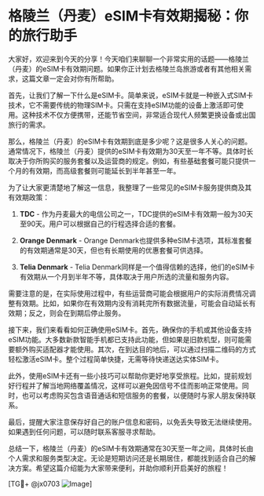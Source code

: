 # 格陵兰（丹麦）eSIM卡有效期揭秘：你的旅行助手

大家好，欢迎来到今天的分享！今天咱们来聊聊一个非常实用的话题——格陵兰（丹麦）的eSIM卡有效期问题。如果你正计划去格陵兰岛旅游或者有其他相关需求，这篇文章一定会对你有所帮助。

首先，让我们了解一下什么是eSIM卡。简单来说，eSIM卡就是一种嵌入式SIM卡技术，它不需要传统的物理SIM卡。只需在支持eSIM功能的设备上激活即可使用。这种技术不仅方便携带，还能节省空间，非常适合现代人频繁更换设备或出国旅行的需求。

那么，格陵兰（丹麦）的eSIM卡有效期到底是多少呢？这是很多人关心的问题。通常情况下，格陵兰（丹麦）提供的eSIM卡有效期为30天至一年不等。具体时长取决于你所购买的服务套餐以及运营商的规定。例如，有些基础套餐可能只提供一个月的有效期，而高级套餐则可能延长到半年甚至一年。

为了让大家更清楚地了解这一信息，我整理了一些常见的eSIM卡服务提供商及其有效期政策：

1. **TDC** - 作为丹麦最大的电信公司之一，TDC提供的eSIM卡有效期一般为30天至90天。用户可以根据自己的行程选择合适的套餐。
   
2. **Orange Denmark** - Orange Denmark也提供多种eSIM卡选项，其标准套餐的有效期通常是30天，但也有长期使用的优惠套餐可供选择。

3. **Telia Denmark** - Telia Denmark同样是一个值得信赖的选择，他们的eSIM卡有效期从一个月到半年不等，具体取决于用户所选的流量和服务内容。

需要注意的是，在实际使用过程中，有些运营商可能会根据用户的实际消费情况调整有效期。比如，如果你在有效期内没有消耗完所有数据流量，可能会自动延长有效期；反之，则会在到期后停止服务。

接下来，我们来看看如何正确使用eSIM卡。首先，确保你的手机或其他设备支持eSIM功能。大多数新款智能手机都已支持此功能，但如果是旧款机型，则可能需要额外购买适配器才能使用。其次，在到达目的地后，可以通过扫描二维码的方式轻松激活eSIM卡。整个过程简单快捷，无需等待快递送达实体SIM卡。

此外，使用eSIM卡还有一些小技巧可以帮助你更好地享受旅程。比如，提前规划好行程并了解当地网络覆盖情况，这样可以避免因信号不佳而影响正常使用。同时，也可以考虑购买包含语音通话和短信服务的套餐，以便随时与家人朋友保持联系。

最后，提醒大家注意保存好自己的账户信息和密码，以免丢失导致无法继续使用。如果遇到任何问题，可以随时联系客服寻求帮助。

总结一下，格陵兰（丹麦）的eSIM卡有效期通常在30天至一年之间，具体时长由个人需求和服务类型决定。无论是短期访问还是长期居住，都能找到适合自己的解决方案。希望这篇介绍能为大家带来便利，并助你顺利开启美好的旅程！

[TG💪+ @jx0703 ![Image](https://github.com/user-attachments/assets/dbca1d08-cadb-493c-b0ec-ad6f7a83f270)]